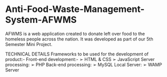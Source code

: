 # Anti-Food-Waste-Management-System-AFWMS
AFWMS is a web application created to donate left over food to the homeless people across the nation. It was developed as part of our 5th Semester Mini Project. 

TECHNICAL DETAILS 
Frameworks to be used for the development of product:-
Front-end development:-
➢ HTML & CSS
➢ JavaScript
Server processing: 
➢ PHP
Back-end processing: 
➢ MySQL
Local Server:
➢ WAMP Server

